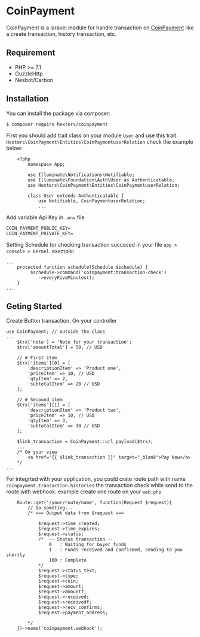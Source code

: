 # CoinPayment

CoinPayment is a laravel module for handle transaction on [CoinPayment](https://www.coinpayments.net/) like a create transaction, history transaction, etc.

## Requirement
- PHP >= 7.1
- GuzzleHttp
- Nesbot/Carbon
## Installation
You can install the package via composer:
```
$ composer require hexters/coinpayment
```
First you should add trait class on your module ```User``` and use this trait ```Hexters\CoinPayment\Entities\CoinPaymentuserRelation``` check the example below:

```
    <?php
        namespace App;

        use Illuminate\Notifications\Notifiable;
        use Illuminate\Foundation\Auth\User as Authenticatable;
        use Hexters\CoinPayment\Entities\CoinPaymentuserRelation;

        class User extends Authenticatable {
            use Notifiable, CoinPaymentuserRelation;
            ...
```

Add variable Api Key in ```.env``` file
```
COIN_PAYMENT_PUBLIC_KEY=
COIN_PAYMENT_PRIVATE_KEY=
```

Setting Schedule for checking transaction succesed in your file ```app > console > kernel```. example:
```
...
    protected function schedule(Schedule $schedule) {
         $schedule->command('coinpayment:transaction-check')
            ->everyFiveMinutes();
    }
...
```
## Geting Started
Create Button transaction. On your controller
```
use CoinPayment; // outside the class
...
    $trx['note'] = 'Note for your transaction';
    $trx['amountTotal'] = 50; // USD

    // # First item
    $trx['items'][0] = [
        'descriptionItem' => 'Product one',
        'priceItem' => 10, // USD
        'qtyItem' => 2,
        'subtotalItem' => 20 // USD
    ];

    // # Secound item
    $trx['items'][1] = [
        'descriptionItem' => 'Product two',
        'priceItem' => 10, // USD
        'qtyItem' => 3,
        'subtotalItem' => 30 // USD
    ];

    $link_transaction = CoinPayment::url_payload($trx);
    ...
    /* On your view
        <a href="{{ $link_transaction }}" target="_blank">Pay Now</a>
    */
...
```
For integrted with your application, you could crate route path with name ```coinpayment.transaction.histories``` the transaction check while send to the route with webhook. example create one route on your ```web.php```
```
    Route::get('/your/route/name', function(Request $request){
        // Do someting...
        /* === Output data from $request ===

            $request->time_created;
            $request->time_expires;
            $request->status;
            /*  -- Status transaction --
                0   : Waiting for buyer funds
                1   : Funds received and confirmed, sending to you shortly
                100 : Complete
            */
            $request->status_text;
            $request->type;
            $request->coin;
            $request->amount;
            $request->amountf;
            $request->received;
            $request->receivedf;
            $request->recv_confirms;
            $request->payment_address;

        */
    })->name('coinpayment.webhook');
```
